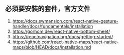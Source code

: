 ## 必須要安裝的套件，官方文件
1. https://docs.swmansion.com/react-native-gesture-handler/docs/fundamentals/installation
2. https://gorhom.dev/react-native-bottom-sheet/
3. https://reactnavigation.org/docs/getting-started/
4. https://github.com/react-native-maps/react-native-maps/blob/HEAD/docs/installation.md

